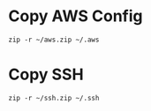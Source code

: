 # Copy AWS Config
```shell
zip -r ~/aws.zip ~/.aws
```

# Copy SSH
```shell
zip -r ~/ssh.zip ~/.ssh
```
